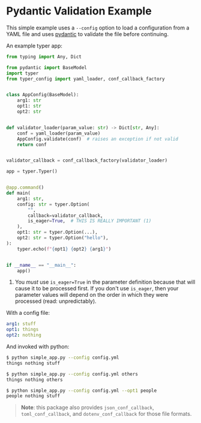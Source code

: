 # Pydantic Validation Example

This simple example uses a `--config` option to load a configuration from a YAML file and uses [pydantic](https://pydantic.dev/) to validate the file before continuing.

An example typer app:
```python title="simple_app.py"
from typing import Any, Dict

from pydantic import BaseModel
import typer
from typer_config import yaml_loader, conf_callback_factory


class AppConfig(BaseModel):
    arg1: str
    opt1: str
    opt2: str


def validator_loader(param_value: str) -> Dict[str, Any]:
    conf = yaml_loader(param_value)
    AppConfig.validate(conf)  # raises an exception if not valid
    return conf


validator_callback = conf_callback_factory(validator_loader)

app = typer.Typer()


@app.command()
def main(
    arg1: str,
    config: str = typer.Option(
        "",
        callback=validator_callback,
        is_eager=True,  # THIS IS REALLY IMPORTANT (1)
    ),
    opt1: str = typer.Option(...),
    opt2: str = typer.Option("hello"),
):
    typer.echo(f"{opt1} {opt2} {arg1}")


if __name__ == "__main__":
    app()
```

1. You _must_ use `is_eager=True` in the parameter definition because that will cause it to be processed first.
   If you don't use `is_eager`, then your parameter values will depend on the order in which they were processed (read: unpredictably).

With a config file:

```yaml title="config.yml"
arg1: stuff
opt1: things
opt2: nothing
```

And invoked with python:

```bash
$ python simple_app.py --config config.yml
things nothing stuff

$ python simple_app.py --config config.yml others
things nothing others

$ python simple_app.py --config config.yml --opt1 people
people nothing stuff
```

> **Note**: this package also provides `json_conf_callback`, `toml_conf_callback`, and `dotenv_conf_callback` for those file formats.
